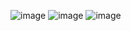 ![image](https://gitlab.com/mywatchdogs/watchdogs/-/raw/main/sample/sample.png)
![image](https://gitlab.com/mywatchdogs/watchdogs/-/raw/main/sample/sample2.png)
![image](https://gitlab.com/mywatchdogs/watchdogs/-/raw/main/sample/sample3.png)
